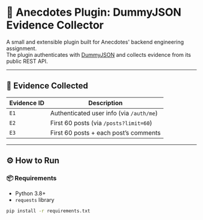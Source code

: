 # 🧩 Anecdotes Plugin: DummyJSON Evidence Collector

A small and extensible plugin built for Anecdotes' backend engineering assignment.  
The plugin authenticates with [DummyJSON](https://dummyjson.com) and collects evidence from its public REST API.

---

## 🧪 Evidence Collected

| Evidence ID | Description                                       |
|-------------|---------------------------------------------------|
| `E1`        | Authenticated user info (via `/auth/me`)         |
| `E2`        | First 60 posts (via `/posts?limit=60`)           |
| `E3`        | First 60 posts + each post’s comments            |

---

## ⚙️ How to Run

### 📦 Requirements

- Python 3.8+
- `requests` library

```bash
pip install -r requirements.txt
